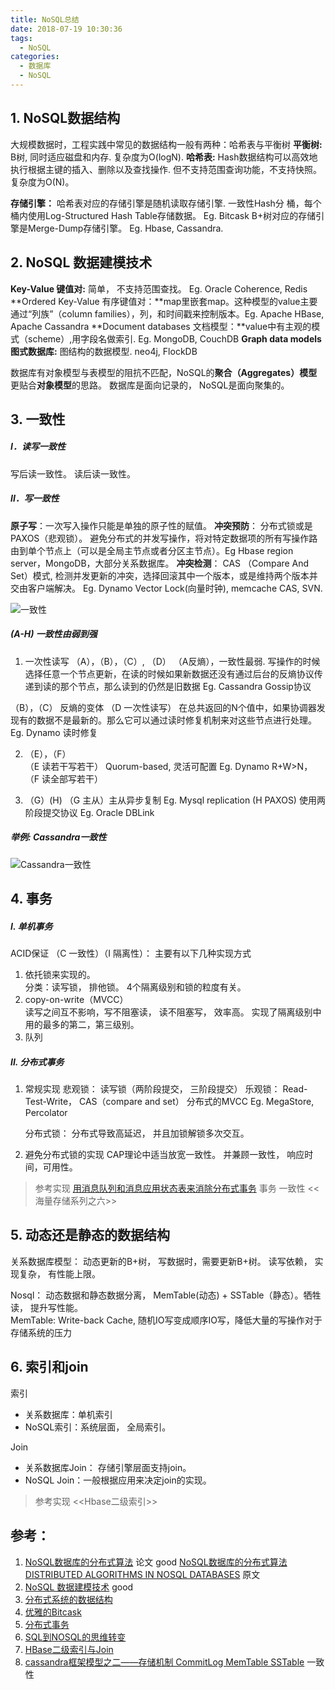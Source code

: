 ```yaml
---
title: NoSQL总结
date: 2018-07-19 10:30:36
tags:
  - NoSQL
categories:
  - 数据库  
  - NoSQL  
---
```


<p></p>
<!-- more -->

## 1. NoSQL数据结构
大规模数据时，工程实践中常见的数据结构一般有两种：哈希表与平衡树
**平衡树:** B树, 同时适应磁盘和内存.  复杂度为O(logN).
**哈希表:** Hash数据结构可以高效地执行根据主键的插入、删除以及查找操作. 但不支持范围查询功能，不支持快照。复杂度为O(N)。


**存储引擎：**
哈希表对应的存储引擎是随机读取存储引擎. 一致性Hash分 桶，每个桶内使用Log-Structured Hash Table存储数据。 Eg. Bitcask
B+树对应的存储引擎是Merge-Dump存储引擎。 Eg. Hbase, Cassandra.

## 2. NoSQL 数据建模技术
**Key-Value 键值对:** 简单， 不支持范围查找。 Eg. Oracle Coherence, Redis
**Ordered Key-Value 有序键值对：**map里嵌套map。这种模型的value主要通过“列族”（column families），列，和时间戳来控制版本。Eg. Apache HBase, Apache Cassandra
**Document databases 文档模型：**value中有主观的模式（scheme）,用字段名做索引. Eg. MongoDB, CouchDB
**Graph data models 图式数据库:** 图结构的数据模型. neo4j, FlockDB

数据库有对象模型与表模型的阻抗不匹配，NoSQL的**聚合（Aggregates）模型**更贴合**对象模型**的思路。
数据库是面向记录的， NoSQL是面向聚集的。

## 3. 一致性
#####  I．读写一致性
写后读一致性。
读后读一致性。
#####  II．写一致性
**原子写**：一次写入操作只能是单独的原子性的赋值。
**冲突预防**：
分布式锁或是 PAXOS（悲观锁）。
避免分布式的并发写操作，将对特定数据项的所有写操作路由到单个节点上（可以是全局主节点或者分区主节点）。Eg Hbase region  server，MongoDB，大部分关系数据库。
**冲突检测**：
    CAS （Compare And Set）模式, 检测并发更新的冲突，选择回滚其中一个版本，或是维持两个版本并交由客户端解决。 Eg.  Dynamo Vector Lock(向量时钟), memcache CAS, SVN.

![一致性](http://pic.yupoo.com/iammutex/Cr4HWbaZ/Js1Ke.png) 

#####  (A-H)  一致性由弱到强
1.  一次性读写 （A），（B），（C）, （D）
（A反熵），一致性最弱. 写操作的时候选择任意一个节点更新，在读的时候如果新数据还没有通过后台的反熵协议传递到读的那个节点，那么读到的仍然是旧数据  Eg. Cassandra  Gossip协议

   （B），（C）  反熵的变体
（D 一次性读写） 在总共返回的N个值中，如果协调器发现有的数据不是最新的。那么它可以通过读时修复机制来对这些节点进行处理。  Eg.  Dynamo 读时修复

2.  （E），（F）     
（E 读若干写若干） Quorum-based, 灵活可配置  Eg.  Dynamo  R+W>N，
（F 读全部写若干） 

3. （G）(H)
（G 主从）主从异步复制  Eg. Mysql  replication
(H PAXOS) 使用两阶段提交协议  Eg.  Oracle DBLink

##### 举例: Cassandra一致性
![Cassandra一致性](https://user-images.githubusercontent.com/5608425/64945268-c2710880-d8a2-11e9-8ace-dfe3dca32995.png)

## 4. 事务
#####  I. 单机事务       
ACID保证
（C 一致性）（I 隔离性）：
    主要有以下几种实现方式
1. 依托锁来实现的。  
分类：读写锁， 排他锁。
4个隔离级别和锁的粒度有关。
2. copy-on-write（MVCC）   
读写之间互不影响，写不阻塞读， 读不阻塞写， 效率高。
实现了隔离级别中用的最多的第二，第三级别。
3. 队列  

##### II. 分布式事务    
1.   常规实现
     悲观锁： 读写锁（两阶段提交， 三阶段提交）
        乐观锁： Read-Test-Write， CAS（compare and set）
        分布式的MVCC  Eg. MegaStore, Percolator
     
        分布式锁： 分布式导致高延迟， 并且加锁解锁多次交互。
2.  避免分布式锁的实现
CAP理论中适当放宽一致性。 并兼顾一致性， 响应时间，可用性。

> 参考实现
  [用消息队列和消息应用状态表来消除分布式事务](http://wangyuanzju.blog.163.com/blog/static/1302920086424341932)  事务 一致性
  <<海量存储系列之六>>

## 5. 动态还是静态的数据结构
关系数据库模型： 
   动态更新的B+树， 写数据时，需要更新B+树。 读写依赖， 实现复杂， 有性能上限。

Nosql：
   动态数据和静态数据分离， MemTable(动态) + SSTable（静态）。牺牲读， 提升写性能。  
   MemTable: Write-back Cache, 随机IO写变成顺序IO写，降低大量的写操作对于存储系统的压力

## 6. 索引和join
索引
+ 关系数据库：单机索引
+ NoSQL索引：系统层面， 全局索引。

Join
+ 关系数据库Join： 存储引擎层面支持join。
+ NoSQL Join：一般根据应用来决定join的实现。

> 参考实现  <<Hbase二级索引>>



## 参考：
1.  [NoSQL数据库的分布式算法](https://my.oschina.net/juliashine/blog/88173)   论文 good 
    [NoSQL数据库的分布式算法](https://blog.csdn.net/wxliu1989/article/details/38415933)
    [DISTRIBUTED ALGORITHMS IN NOSQL DATABASES](https://highlyscalable.wordpress.com/2012/09/18/distributed-algorithms-in-nosql-databases/) 原文
2.  [NoSQL 数据建模技术](http://coolshell.cn/articles/7270.html)   good    
3.  [分布式系统的数据结构](http://www.nosqlnotes.net/archives/134)      
4.  [优雅的Bitcask](http://blog.nosqlfan.com/html/955.html)      
5.  [分布式事务](http://www.nosqlnotes.net/archives/62)       
6.  [SQL到NOSQL的思维转变](http://www.nosqlnotes.net/archives/140)      
7.  [HBase二级索引与Join](https://www.oschina.net/question/12_32573)  
8.  [cassandra框架模型之二——存储机制 CommitLog MemTable SSTable](https://www.cnblogs.com/bonelee/p/6278154.html)  一致性

  

